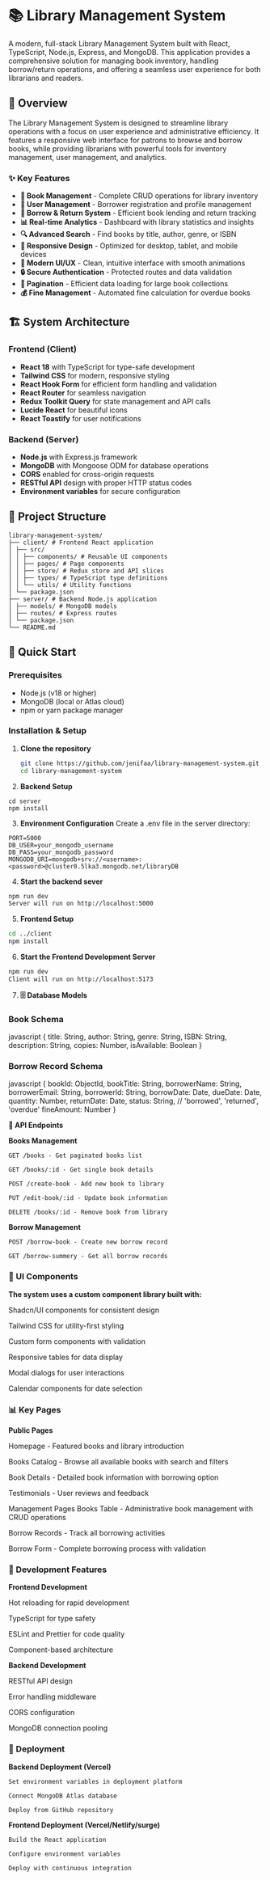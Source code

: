 # 📚 Library Management System

A modern, full-stack Library Management System built with React, TypeScript, Node.js, Express, and MongoDB. This application provides a comprehensive solution for managing book inventory, handling borrow/return operations, and offering a seamless user experience for both librarians and readers.


## 🎯 Overview

The Library Management System is designed to streamline library operations with a focus on user experience and administrative efficiency. It features a responsive web interface for patrons to browse and borrow books, while providing librarians with powerful tools for inventory management, user management, and analytics.

### ✨ Key Features

- **📖 Book Management** - Complete CRUD operations for library inventory
- **👥 User Management** - Borrower registration and profile management
- **🔄 Borrow & Return System** - Efficient book lending and return tracking
- **📊 Real-time Analytics** - Dashboard with library statistics and insights
- **🔍 Advanced Search** - Find books by title, author, genre, or ISBN
- **📱 Responsive Design** - Optimized for desktop, tablet, and mobile devices
- **🎨 Modern UI/UX** - Clean, intuitive interface with smooth animations
- **🔒 Secure Authentication** - Protected routes and data validation
- **📄 Pagination** - Efficient data loading for large book collections
- **💰 Fine Management** - Automated fine calculation for overdue books

## 🏗️ System Architecture

### Frontend (Client)
- **React 18** with TypeScript for type-safe development
- **Tailwind CSS** for modern, responsive styling
- **React Hook Form** for efficient form handling and validation
- **React Router** for seamless navigation
- **Redux Toolkit Query** for state management and API calls
- **Lucide React** for beautiful icons
- **React Toastify** for user notifications

### Backend (Server)
- **Node.js** with Express.js framework
- **MongoDB** with Mongoose ODM for database operations
- **CORS** enabled for cross-origin requests
- **RESTful API** design with proper HTTP status codes
- **Environment variables** for secure configuration

## 📁 Project Structure

```
library-management-system/
├── client/ # Frontend React application
│ ├── src/
│ │ ├── components/ # Reusable UI components
│ │ ├── pages/ # Page components
│ │ ├── store/ # Redux store and API slices
│ │ ├── types/ # TypeScript type definitions
│ │ └── utils/ # Utility functions
│ └── package.json
├── server/ # Backend Node.js application
│ ├── models/ # MongoDB models
│ ├── routes/ # Express routes
│ └── package.json
└── README.md

```

## 🚀 Quick Start

### Prerequisites

- Node.js (v18 or higher)
- MongoDB (local or Atlas cloud)
- npm or yarn package manager

### Installation & Setup

1. **Clone the repository**

   ```bash
   git clone https://github.com/jenifaa/library-management-system.git
   cd library-management-system
   ```
2. **Backend Setup**
```
cd server
npm install
```
3. **Environment Configuration**
Create a .env file in the server directory:

```env
PORT=5000
DB_USER=your_mongodb_username
DB_PASS=your_mongodb_password
MONGODB_URI=mongodb+srv://<username>:<password>@cluster0.5lka3.mongodb.net/libraryDB
```
4. **Start the backend sever**

```bash
npm run dev
Server will run on http://localhost:5000
```

5. **Frontend Setup**

```bash
cd ../client
npm install
```
6. **Start the Frontend Development Server**


```bash
npm run dev
Client will run on http://localhost:5173
```

7. **🗄️ Database Models**

### Book Schema

javascript
{
  title: String,
  author: String,
  genre: String,
  ISBN: String,
  description: String,
  copies: Number,
  isAvailable: Boolean
}

### Borrow Record Schema

javascript
{
  bookId: ObjectId,
  bookTitle: String,
  borrowerName: String,
  borrowerEmail: String,
  borrowerId: String,
  borrowDate: Date,
  dueDate: Date,
  quantity: Number,
  returnDate: Date,
  status: String, // 'borrowed', 'returned', 'overdue'
  fineAmount: Number
}


**🔌 API Endpoints**

**Books Management**

```
GET /books - Get paginated books list

GET /books/:id - Get single book details

POST /create-book - Add new book to library

PUT /edit-book/:id - Update book information

DELETE /books/:id - Remove book from library
```

**Borrow Management**

```
POST /borrow-book - Create new borrow record

GET /borrow-summery - Get all borrow records
```



### 🎨 UI Components

**The system uses a custom component library built with:**

Shadcn/UI components for consistent design

Tailwind CSS for utility-first styling

Custom form components with validation

Responsive tables for data display

Modal dialogs for user interactions

Calendar components for date selection

### 📊 Key Pages

**Public Pages**

Homepage - Featured books and library introduction

Books Catalog - Browse all available books with search and filters

Book Details - Detailed book information with borrowing option

Testimonials - User reviews and feedback

Management Pages
Books Table - Administrative book management with CRUD operations

Borrow Records - Track all borrowing activities

Borrow Form - Complete borrowing process with validation

### 🔧 Development Features

**Frontend Development**

Hot reloading for rapid development

TypeScript for type safety

ESLint and Prettier for code quality

Component-based architecture

**Backend Development**

RESTful API design

Error handling middleware

CORS configuration

MongoDB connection pooling



### 🚀 Deployment

**Backend Deployment (Vercel)**
```
Set environment variables in deployment platform

Connect MongoDB Atlas database

Deploy from GitHub repository
```

**Frontend Deployment (Vercel/Netlify/surge)**
```
Build the React application

Configure environment variables

Deploy with continuous integration
```
